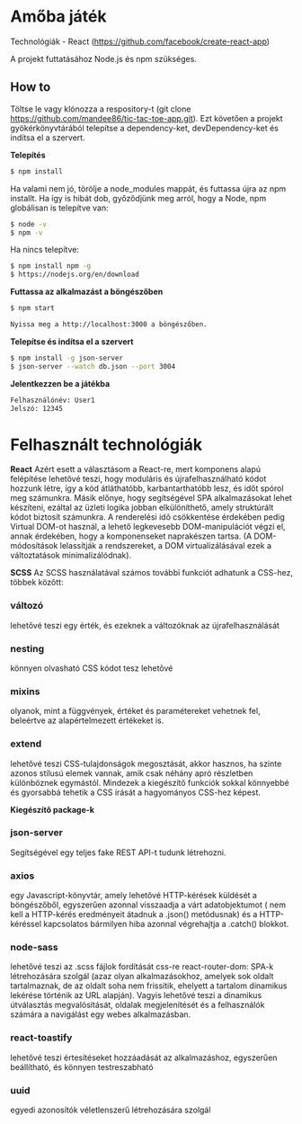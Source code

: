 # Amőba játék

Technológiák - React (https://github.com/facebook/create-react-app)

A projekt futtatásához Node.js és npm szükséges.

## How to

Töltse le vagy klónozza a respository-t (git clone https://github.com/mandee86/tic-tac-toe-app.git). Ezt követően a projekt gyökérkönyvtárából telepítse a dependency-ket, devDependency-ket és indítsa el a szervert.

**Telepítés**

```sh
$ npm install
```

Ha valami nem jó, törölje a node_modules mappát, és futtassa újra az npm installt.
Ha így is hibát dob, győződjünk meg arról, hogy a Node, npm globálisan is telepítve van:

```sh
$ node -v
$ npm -v
```

Ha nincs telepítve:

```sh
$ npm install npm -g
$ https://nodejs.org/en/download
```

**Futtassa az alkalmazást a böngészőben**

```sh
$ npm start

Nyissa meg a http://localhost:3000 a böngészőben.
```

**Telepítse és indítsa el a szervert**

```sh
$ npm install -g json-server
$ json-server --watch db.json --port 3004
```

**Jelentkezzen be a játékba**

```sh
Felhasználónév: User1
Jelszó: 12345
```

# Felhasznált technológiák

**React**
Azért esett a választásom a React-re, mert komponens alapú felépítése lehetővé teszi, hogy moduláris és újrafelhasználható kódot hozzunk létre, így a kód átláthatóbb, karbantarthatóbb lesz, és időt spórol meg számunkra. Másik előnye, hogy segítségével SPA alkalmazásokat lehet készíteni, ezáltal az üzleti logika jobban elkülöníthető, amely struktúrált kódot biztosít számunkra. A renderelési idõ csökkentése érdekében pedig Virtual DOM-ot használ, a lehető legkevesebb DOM-manipulációt végzi el, annak érdekében, hogy a komponenseket naprakészen tartsa. (A DOM-módosítások lelassítják a rendszereket, a DOM virtualizálásával ezek a változtatások minimalizálódnak).

**SCSS**
Az SCSS használatával számos további funkciót adhatunk a CSS-hez, többek közôtt:

### változó

lehetővé teszi egy érték, és ezeknek a változóknak az újrafelhasználását

### nesting

könnyen olvasható CSS kódot tesz lehetõvé

### mixins

olyanok, mint a függvények, értéket és paramétereket vehetnek fel, beleértve az alapértelmezett értékeket is.

### extend

lehetővé teszi CSS-tulajdonságok megosztását, akkor hasznos, ha szinte azonos stílusú elemek vannak, amik csak néhány apró részletben különböznek egymástól.
Mindezek a kiegészítő funkciók sokkal könnyebbé és gyorsabbá tehetik a CSS írását a hagyományos CSS-hez képest.

**Kiegészítô package-k**

### json-server

Segítségével egy teljes fake REST API-t tudunk létrehozni.

### axios

egy Javascript-könyvtár, amely lehetôvé HTTP-kérések küldését a böngészőből, egyszerűen azonnal visszaadja a várt adatobjektumot ( nem kell a HTTP-kérés eredményeit átadnuk a .json() metódusnak) és a HTTP-kéréssel kapcsolatos bármilyen hiba azonnal végrehajtja a .catch() blokkot.

### node-sass

lehetővé teszi az .scss fájlok fordítását css-re
react-router-dom: SPA-k létrehozására szolgál (azaz olyan alkalmazásokhoz, amelyek sok oldalt tartalmaznak, de az oldalt soha nem frissítik, ehelyett a tartalom dinamikus lekérése történik az URL alapján). Vagyis lehetővé teszi a dinamikus útválasztás megvalósítását, oldalak megjelenítését és a felhasználók számára a navigálást egy webes alkalmazásban.

### react-toastify

lehetővé teszi értesítéseket hozzáadását az alkalmazáshoz, egyszerűen beállítható, és könnyen testreszabható

### uuid

egyedi azonosítók véletlenszerű létrehozására szolgál
